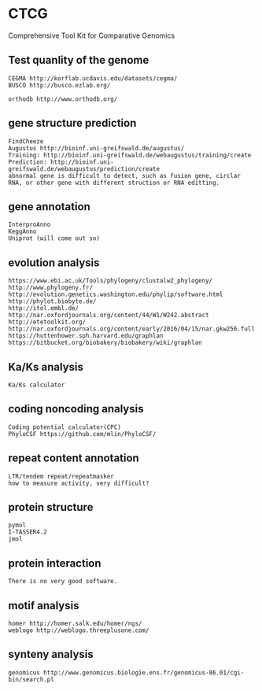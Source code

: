 CTCG
====

Comprehensive Tool Kit for Comparative Genomics

## Test quanlity of the genome

	CEGMA http://korflab.ucdavis.edu/datasets/cegma/
	BUSCO http://busco.ezlab.org/

	orthodb http://www.orthodb.org/

## gene structure prediction

	FindCheeze 
	Augustus http://bioinf.uni-greifswald.de/augustus/
	Training: http://bioinf.uni-greifswald.de/webaugustus/training/create
	Prediction: http://bioinf.uni-greifswald.de/webaugustus/prediction/create
	abnormal gene is difficult to detect, such as fusion gene, circlar RNA, or other gene with different struction or RNA editting.

## gene annotation

	InterproAnno
	KeggAnno
	Uniprot (will come out so)

## evolution analysis

	https://www.ebi.ac.uk/Tools/phylogeny/clustalw2_phylogeny/
	http://www.phylogeny.fr/
	http://evolution.genetics.washington.edu/phylip/software.html
	http://phylot.biobyte.de/
	http://itol.embl.de/ http://nar.oxfordjournals.org/content/44/W1/W242.abstract
	http://etetoolkit.org/ http://nar.oxfordjournals.org/content/early/2016/04/15/nar.gkw256.full
	https://huttenhower.sph.harvard.edu/graphlan https://bitbucket.org/biobakery/biobakery/wiki/graphlan

## Ka/Ks analysis

	Ka/Ks calculator

## coding noncoding analysis

	Coding potential calculator(CPC)
	PhyloCSF https://github.com/mlin/PhyloCSF/
	
## repeat content annotation

	LTR/tendem repeat/repeatmasker
	how to measure activity, very difficult?

## protein structure

	pymol
	I-TASSER4.2
	jmol

## protein interaction

	There is no very good software.

## motif analysis

	homer http://homer.salk.edu/homer/ngs/
	weblogo http://weblogo.threeplusone.com/
	
## synteny analysis

	genomicus http://www.genomicus.biologie.ens.fr/genomicus-86.01/cgi-bin/search.pl
	
